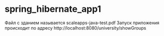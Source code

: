 # spring_hibernate_app1
Файл с зданием называется scaleapps-java-test.pdf
Запуск приложения происходит по адресу http://localhost:8080/university/showGroups
